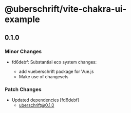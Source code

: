 # @uberschrift/vite-chakra-ui-example

## 0.1.0

### Minor Changes

- fd6debf: Substantial eco system changes:

  - add vueberschrift package for Vue.js
  - Make use of changesets

### Patch Changes

- Updated dependencies [fd6debf]
  - uberschrift@0.1.0
